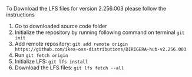 To Download the LFS files for version 2.256.003 please follow the instructions

1. Go to downloaded source code folder
3. Initialize the repository by running following command on terminal `git init`
4. Add remote repository: `git add remote origin https://github.com/ikea-oss-distributions/DIRIGERA-hub-v2.256.003`
5. Run `git fetch origin`
6. Initialize LFS: `git lfs install`
7. Download the LFS files: `git lfs fetch --all`
